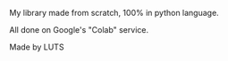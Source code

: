 My library made from scratch, 100% in python language.

All done on Google's "Colab" service.

Made by LUTS
